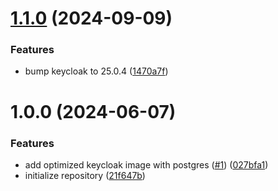 # [1.1.0](https://github.com/CycriLabs/keycloak/compare/1.0.0...1.1.0) (2024-09-09)


### Features

* bump keycloak to 25.0.4 ([1470a7f](https://github.com/CycriLabs/keycloak/commit/1470a7fbe89dcceaac806739179945bfcf5a7ed7))

# 1.0.0 (2024-06-07)


### Features

* add optimized keycloak image with postgres ([#1](https://github.com/CycriLabs/keycloak/issues/1)) ([027bfa1](https://github.com/CycriLabs/keycloak/commit/027bfa17e7e03f015fa7eb41edb96753310e6f7b))
* initialize repository ([21f647b](https://github.com/CycriLabs/keycloak/commit/21f647b65af1f95e03c830d75be451c5eab0f78b))
